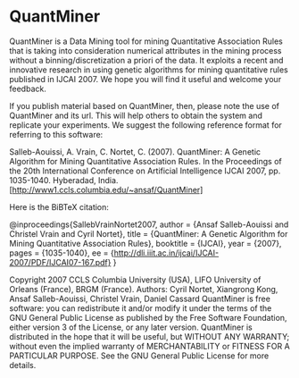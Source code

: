 QuantMiner
==========

QuantMiner is a Data Mining tool for mining Quantitative Association Rules that is taking into consideration numerical attributes in the mining process without a binning/discretization a priori of the data. It exploits a recent and innovative research in using genetic algorithms for mining quantitative rules published in IJCAI 2007. We hope you will find it useful and welcome your feedback.

If you publish material based on QuantMiner, then, please note the use of QuantMiner and its url. This will help others to obtain the system and replicate your experiments. We suggest the following reference format for referring to this software:

Salleb-Aouissi, A. Vrain, C. Nortet, C. (2007). QuantMiner: A Genetic Algorithm for Mining Quantitative Association Rules. In the Proceedings of the 20th International Conference on Artificial Intelligence IJCAI 2007, pp. 1035-1040. Hyberadad, India. [http://www1.ccls.columbia.edu/~ansaf/QuantMiner]

Here is the BiBTeX citation:

@inproceedings{SallebVrainNortet2007,
author = {Ansaf Salleb-Aouissi and
Christel Vrain and Cyril Nortet},
title = {QuantMiner: A Genetic Algorithm for Mining Quantitative Association Rules}, booktitle = {IJCAI},
year = {2007},
pages = {1035-1040},
ee = {http://dli.iiit.ac.in/ijcai/IJCAI-2007/PDF/IJCAI07-167.pdf}
}


Copyright 2007 CCLS Columbia University (USA), LIFO University of Orleans (France), BRGM (France). Authors: Cyril Nortet, Xiangrong Kong, Ansaf Salleb-Aouissi, Christel Vrain, Daniel Cassard
QuantMiner is free software: you can redistribute it and/or modify it under the terms of the GNU General Public License as published by the Free Software Foundation, either version 3 of the License, or any later version.
QuantMiner is distributed in the hope that it will be useful, but WITHOUT ANY WARRANTY; without even the implied warranty of MERCHANTABILITY or FITNESS FOR A PARTICULAR PURPOSE. See the GNU General Public License for more details.

